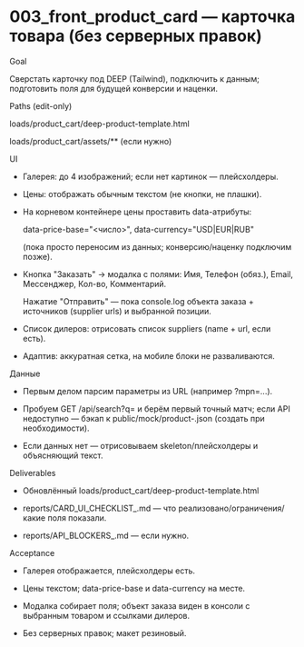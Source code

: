 # 003_front_product_card — карточка товара (без серверных правок)

Goal
Сверстать карточку под DEEP (Tailwind), подключить к данным; подготовить поля для будущей конверсии и наценки.

Paths (edit-only)
loads/product_cart/deep-product-template.html
loads/product_cart/assets/** (если нужно)

UI
- Галерея: до 4 изображений; если нет картинок — плейсхолдеры.
- Цены: отображать обычным текстом (не кнопки, не плашки).
- На корневом контейнере цены проставить data-атрибуты:
  data-price-base="<число>", data-currency="USD|EUR|RUB"
  (пока просто переносим из данных; конверсию/наценку подключим позже).
- Кнопка "Заказать" → модалка с полями: Имя, Телефон (обяз.), Email, Мессенджер, Кол-во, Комментарий.
  Нажатие "Отправить" — пока console.log объекта заказа + источников (supplier urls) и выбранной позиции.
- Список дилеров: отрисовать список suppliers (name + url, если есть).
- Адаптив: аккуратная сетка, на мобиле блоки не разваливаются.

Данные
- Первым делом парсим параметры из URL (например ?mpn=...).
- Пробуем GET /api/search?q=<mpn> и берём первый точный матч; если API недоступно — бэкап к public/mock/product-<mpn>.json (создать при необходимости).
- Если данных нет — отрисовываем skeleton/плейсхолдеры и объясняющий текст.

Deliverables
- Обновлённый loads/product_cart/deep-product-template.html
- reports/CARD_UI_CHECKLIST_<date>.md — что реализовано/ограничения/какие поля показали.
- reports/API_BLOCKERS_<date>.md — если нужно.

Acceptance
- Галерея отображается, плейсхолдеры есть.
- Цены текстом; data-price-base и data-currency на месте.
- Модалка собирает поля; объект заказа виден в консоли с выбранным товаром и ссылками дилеров.
- Без серверных правок; макет резиновый.
